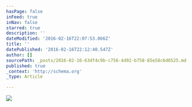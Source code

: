 ```yaml
---
hasPage: false
inFeed: true
inNav: false
starred: true
description: ''
dateModified: '2016-02-16T22:07:53.066Z'
title: ''
datePublished: '2016-02-16T22:12:40.547Z'
author: []
sourcePath: _posts/2016-02-16-63df4c9b-c756-4d92-b758-85e58c6d0525.md
published: true
_context: 'http://schema.org'
_type: Article

---
```

![](https://the-grid-user-content.s3-us-west-2.amazonaws.com/8ea39637-de11-4fa5-8b43-c6cc15d5a592.jpg)